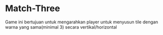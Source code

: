 # Match-Three

Game ini bertujuan untuk mengarahkan player untuk menyusun tile dengan warna yang sama(minimal 3)
secara vertikal/horizontal

